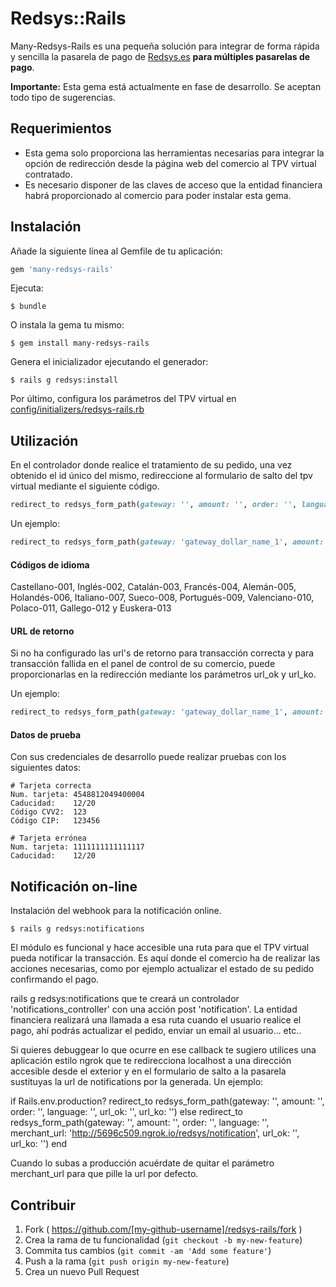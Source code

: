 # Redsys::Rails

Many-Redsys-Rails es una pequeña solución para integrar de forma rápida y sencilla la pasarela de pago de [Redsys.es](http://www.redsys.es/) **para múltiples pasarelas de pago**.

**Importante:** Esta gema está actualmente en fase de desarrollo. Se aceptan todo tipo de sugerencias.

## Requerimientos
- Esta gema solo proporciona las herramientas necesarias para integrar la opción de redirección desde la página web del comercio al TPV virtual contratado.
- Es necesario disponer de las claves de acceso que la entidad financiera habrá proporcionado al comercio para poder instalar esta gema.

## Instalación

Añade la siguiente línea al Gemfile de tu aplicación:

```ruby
gem 'many-redsys-rails'
```

Ejecuta:

    $ bundle

O instala la gema tu mismo:

    $ gem install many-redsys-rails

Genera el inicializador ejecutando el generador:

    $ rails g redsys:install

Por último, configura los parámetros del TPV virtual en [config/initializers/redsys-rails.rb](lib/generators/templates/redsys-rails.rb)

## Utilización

En el controlador donde realice el tratamiento de su pedido, una vez obtenido el id único del mismo, 
redireccione al formulario de salto del tpv virtual mediante el siguiente código.

```ruby
redirect_to redsys_form_path(gateway: '', amount: '', order: '', language: '')
```

Un ejemplo:

```ruby
redirect_to redsys_form_path(gateway: 'gateway_dollar_name_1', amount: '20.35', order: '0001', language: '001')
```

#### Códigos de idioma

Castellano-001, Inglés-002, Catalán-003, Francés-004, Alemán-005, Holandés-006, Italiano-007, Sueco-008, Portugués-009,
Valenciano-010, Polaco-011, Gallego-012 y Euskera-013

#### URL de retorno

Si no ha configurado las url's de retorno para transacción correcta y para transacción fallida en el panel de control de su comercio,
puede proporcionarlas en la redirección mediante los parámetros url_ok y url_ko.

Un ejemplo:

```ruby
redirect_to redsys_form_path(gateway: 'gateway_dollar_name_1', amount: '20.35', order: '0001', language: '001', url_ok: 'http://misite.com/pedido_ok', url_ko: 'http://misite.com/pedido_error')
```

#### Datos de prueba

Con sus credenciales de desarrollo puede realizar pruebas con los siguientes datos:

```
# Tarjeta correcta
Num. tarjeta: 4548812049400004
Caducidad:    12/20
Código CVV2:  123
Código CIP:   123456
```

```
# Tarjeta errónea
Num. tarjeta: 1111111111111117
Caducidad:    12/20
```

## Notificación on-line

Instalación del webhook para la notificación online.

    $ rails g redsys:notifications

El módulo es funcional y hace accesible una ruta para que el TPV virtual pueda notificar la transacción. Es aquí donde el comercio
ha de realizar las acciones necesarias, como por ejemplo actualizar el estado de su pedido confirmando el pago.

rails g redsys:notifications que te creará un controlador 'notifications_controller' con una acción post 'notification'. La entidad financiera realizará una llamada a esa ruta cuando el usuario realice el pago, ahí podrás actualizar el pedido, enviar un email al usuario... etc..

Si quieres debuggear lo que ocurre en ese callback te sugiero utilices una aplicación estilo ngrok que te redirecciona localhost a una dirección accesible desde el exterior y en el formulario de salto a la pasarela sustituyas la url de notifications por la generada. Un ejemplo:

if Rails.env.production?
  redirect_to redsys_form_path(gateway: '', amount: '', order: '', language: '', url_ok: '', url_ko: '')
else
  redirect_to redsys_form_path(gateway: '', amount: '', order: '', language: '', merchant_url: 'http://5696c509.ngrok.io/redsys/notification', url_ok: '', url_ko: '')
end
 
Cuando lo subas a producción acuérdate de quitar el parámetro merchant_url para que pille la url por defecto.

## Contribuir

1. Fork ( https://github.com/[my-github-username]/redsys-rails/fork )
2. Crea la rama de tu funcionalidad (`git checkout -b my-new-feature`)
3. Commita tus cambios (`git commit -am 'Add some feature'`)
4. Push a la rama (`git push origin my-new-feature`)
5. Crea un nuevo Pull Request
